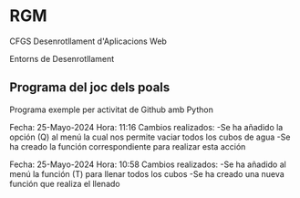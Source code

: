 # RGM

CFGS Desenrotllament d'Aplicacions Web

Entorns de Desenrotllament

## Programa del joc dels poals

Programa exemple per activitat de Github amb Python

Fecha: 25-Mayo-2024
Hora: 11:16
Cambios realizados: 
    -Se ha añadido la opción (Q) al menú la cual nos permite vaciar todos los cubos de agua
    -Se ha creado la función correspondiente para realizar esta acción

Fecha: 25-Mayo-2024
Hora: 10:58
Cambios realizados: 
    -Se ha añadido al menú la función (T) para llenar todos los cubos
    -Se ha creado una nueva función que realiza el llenado

